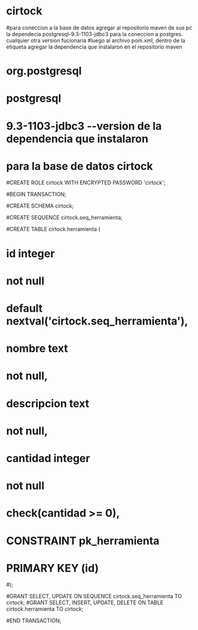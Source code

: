 # cirtock
#para coneccion a la base de datos agregar al repositorio maven de sus pc la dependecia postgresql-9.3-1103-jdbc3 para la coneccion a postgres. cualquier otra version fucionaria
#luego al archivo pom.xml, dentro de la etiqueta <dependencies> agregar la dependencia que instalaron en el repositorio maven
	
#	 <dependency>
#	  <groupId>org.postgresql</groupId>
#	  <artifactId>postgresql</artifactId>
#	  <version>9.3-1103-jdbc3</version> --version de la dependencia que instalaron 
#	 </dependency>
	 
	 
# para la base de datos cirtock

#CREATE ROLE cirtock WITH ENCRYPTED PASSWORD 'cirtock';


#BEGIN TRANSACTION;

#CREATE SCHEMA cirtock;

#CREATE SEQUENCE cirtock.seq_herramienta;

#CREATE TABLE cirtock.herramienta (
#  id             integer
#                 not null
#                 default nextval('cirtock.seq_herramienta'),
#  nombre         text
#                 not null,
#  descripcion    text
#                 not null,
#  cantidad       integer
#                 not null
#                 check(cantidad >= 0),

#  CONSTRAINT pk_herramienta
#    PRIMARY KEY (id)
#);

#GRANT SELECT, UPDATE ON SEQUENCE cirtock.seq_herramienta TO cirtock;
#GRANT SELECT, INSERT, UPDATE, DELETE ON TABLE cirtock.herramienta TO cirtock;

#END TRANSACTION;
